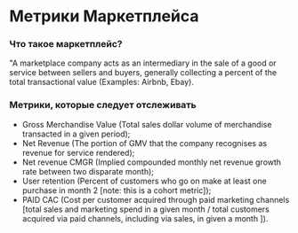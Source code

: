 # Метрики Маркетплейса

### **Что такое маркетплейс?**

"А marketplace company acts as an intermediary in the sale of a good or service between sellers and buyers, generally collecting a percent of the total transactional value (Examples: Airbnb, Ebay).

### Метрики, которые следует отслеживать

- Gross Merchandise Value (Total sales dollar volume of merchandise transacted in a given period);
- Net Revenue (The portion of GMV that the company recognises as revenue for service rendered);
- Net revenue CMGR (Implied compounded monthly net revenue growth rate between two disparate month);
- User retention (Percent of customers who go on make at least one purchase in month 2 [note: this is a cohort metric]);
- PAID CAC (Cost per customer acquired through paid marketing channels [total sales and marketing spend in a given month / total customers acquired via paid channels, including via sales, in given a month ]).